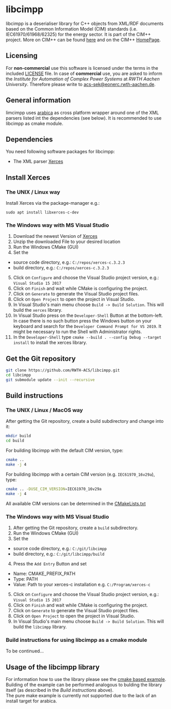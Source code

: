 libcimpp
========
libcimpp is a deserialiser library for C++ objects from XML/RDF documents based on the Common Information Model (CIM) standards (i.e. IEC61970/61968/62325) for the energy sector.
It is part of the CIM++ project. More on CIM++ can be found [here](http://rdcu.be/vOop) and on the CIM++ [HomePage](http://fein-aachen.org/projects/cimpp).

## Licensing
For **non-commercial** use this software is licensed under the terms in the included [LICENSE](LICENSE) file.
In case of **commercial** use, you are asked to inform the *Institute for Automation of Complex Power Systems* at *RWTH Aachen University*. Therefore please write to [acs-sek@eonerc.rwth-aachen.de](mailto:acs-sek@eonerc.rwth-aachen.de).

## General information
limcimpp uses [arabica](http://www.jezuk.co.uk/cgi-bin/view/arabica) as cross platform wrapper around one of the XML parsers listed int the dependencies (see below).
It is recommended to use libcimpp as cmake module.

## Dependencies
You need following software packages for libcimpp:
+ The XML parser [Xerces](http://xerces.apache.org/xerces-c/)

## Install Xerces
### The UNIX / Linux way
Install Xerces via the package-manager e.g.:
```
sudo apt install libxerces-c-dev
```
### The Windows way with MS Visual Studio
1. Download the newest Version of [Xerces](https://xerces.apache.org/xerces-c/download.cgi)
2. Unzip the downloaded File to your desired location
3. Run the Windows CMake (GUI)
4. Set the
* source code directory, e.g.: `C:/repos/xerces-c.3.2.3`
* build directory, e.g.: `C:/repos/xerces-c.3.2.3`
5. Click on `Configure` and choose the Visual Studio project version, e.g.: `Visual Studio 15 2017`
6. Click on `Finish` and wait while CMake is configuring the project.
7. Click on `Generate` to generate the Visual Studio project files.
8. Click on `Open Project` to open the project in Visual Studio.
9. In Visual Studio's main menu choose `Build -> Build Solution`. This will build the `xerces` library.
10. In Visual Studio press on the `Developer-Shell` Button at the bottom-left.
 In case there is no such button press the Windows button on your keyboard and search for the `Developer Command Prompt for VS 2019`.
 It might be necessary to run the Shell with Administrator rights.
11. In the `Developer-Shell` type `cmake --build . --config Debug --target install` to install the xerces library.



## Get the Git repository
```bash
git clone https://github.com/RWTH-ACS/libcimpp.git
cd libcimpp
git submodule update --init --recursive
```

## Build instructions
### The UNIX / Linux / MacOS way
After getting the Git repository, create a build subdirectory and change into it:
```bash
mkdir build
cd build
```

For building libcimpp with the default CIM version, type:
```bash
cmake ..
make -j 4
```

For building libcimpp with a certain CIM version (e.g. `IEC61970_16v29a`), type:
```bash
cmake .. -DUSE_CIM_VERSION=IEC61970_16v29a
make -j 4
```
All available CIM versions can be determined in the [CMakeLists.txt](CMakeLists.txt)

### The Windows way with MS Visual Studio
1. After getting the Git repository, create a `build` subdirectory.
2. Run the Windows CMake (GUI)
3. Set the
* source code directory, e.g.: `C:/git/libcimpp`
* build directory, e.g.: `C:/git/libcimpp/build`
4. Press the `Add Entry` Button and set
* Name: CMAKE_PREFIX_PATH
* Type: PATH
* Value: Path to your xerces-c installation e.g. `C:/Program/xerces-c`
5. Click on `Configure` and choose the Visual Studio project version, e.g.: `Visual Studio 15 2017`
6. Click on `Finish` and wait while CMake is configuring the project.
7. Click on `Generate` to generate the Visual Studio project files.
8. Click on `Open Project` to open the project in Visual Studio.
9. In Visual Studio's main menu choose `Build -> Build Solution`. This will build the `libcimpp` library.

### Build instructions for using libcimpp as a cmake module
To be continued...


## Usage of the libcimpp library
For information how to use the library please see the [cmake based example](https://git.rwth-aachen.de/acs/core/cim/cimpp/libcimpp/tree/master/examples/cmake).
Building of the example can be performed analogous to bulding the library itself (as described in the *Build instructions* above).<br>
The pure make example is currently not supported due to the lack of an install target for arabica.
